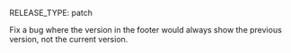 RELEASE_TYPE: patch

Fix a bug where the version in the footer would always show the previous version, not the current version.